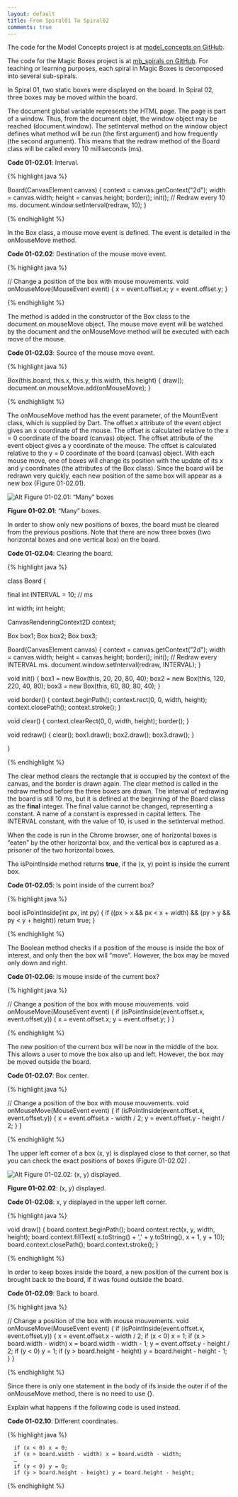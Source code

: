 ```yaml
---
layout: default
title: From Spiral01 To Spiral02
comments: true
---
```


The code for the Model Concepts project is at [model_concepts on GitHub](https://github.com/dzenanr/model_concepts).

The code for the Magic Boxes project is at [mb_spirals on GitHub](https://github.com/dzenanr/mb_spirals). For teaching or learning purposes, each spiral in Magic Boxes is decomposed into several sub-spirals. 

In Spiral 01, two static boxes were displayed on the board. In Spiral 02, three boxes may be moved within the board.

The document global variable represents the HTML page. The page is part of a window. Thus, from the document objet, the window object may be reached (document.window). The setInterval method on the window object defines what method will be run (the first argument) and how frequently (the second argument).  This means that the redraw method of the Board class will be called every 10 milliseconds (ms).

**Code 01-02.01**: Interval.

{% highlight java %}

  Board(CanvasElement canvas) {
    context = canvas.getContext("2d");
    width = canvas.width;
    height = canvas.height;
    border();
    init();
    // Redraw every 10 ms.
    document.window.setInterval(redraw, 10);
  }

{% endhighlight %}

In the Box class, a mouse move event is defined. The event is detailed in the onMouseMove method. 

**Code 01-02.02**: Destination of the mouse move event.

{% highlight java %}

  // Change a position of the box with mouse mouvements.
  void onMouseMove(MouseEvent event) {
    x = event.offset.x;
    y = event.offset.y;
  }

{% endhighlight %}

The method is added in the constructor of the Box class to the document.on.mouseMove object. The mouse move event will be watched by the document and the onMouseMove method will be executed with each move of the mouse.

**Code 01-02.03**: Source of the mouse move event.

{% highlight java %}

  Box(this.board, this.x, this.y, this.width, this.height) {
    draw();
    document.on.mouseMove.add(onMouseMove);
  }

{% endhighlight %}

The onMouseMove method has the event parameter, of the MountEvent class, which is supplied by Dart. The offset.x attribute of the event object gives an x coordinate of the mouse.  The offset is calculated relative to the x = 0 coordinate of the board (canvas) object. The offset attribute of the event object gives a y coordinate of the mouse.  The offset is calculated relative to the y = 0 coordinate of the board (canvas) object. With each mouse move, one of boxes will change its position with the update of its x and y coordinates (the attributes of the Box class).  Since the board will be redrawn very quickly, each new position of the same box will appear as a new box (Figure 01-02.01).

![Alt Figure 01-02.01: “Many” boxes](/img/s01s02/ManyBoxes.png)

**Figure 01-02.01**: “Many” boxes.

In order to show only new positions of boxes, the board must be cleared from the previous positions. Note that there are now three boxes (two horizontal boxes and one vertical box) on the board.

**Code 01-02.04**: Clearing the board.

{% highlight java %}

class Board {
  
  final int INTERVAL = 10; // ms
 
  int width;
  int height;
  
  CanvasRenderingContext2D context;
  
  Box box1;
  Box box2;
  Box box3;
  
  Board(CanvasElement canvas) {
    context = canvas.getContext("2d");
    width = canvas.width;
    height = canvas.height;
    border();
    init();
    // Redraw every INTERVAL ms.
    document.window.setInterval(redraw, INTERVAL);
  }
  
  void init() {
    box1 = new Box(this, 20, 20, 80, 40);
    box2 = new Box(this, 120, 220, 40, 80);
    box3 = new Box(this, 60, 80, 80, 40);
  }
  
  void border() {
    context.beginPath();
    context.rect(0, 0, width, height);
    context.closePath();
    context.stroke();
  }
  
  void clear() {
    context.clearRect(0, 0, width, height);
    border();
  } 
  
  void redraw() {
    clear(); 
    box1.draw();
    box2.draw();
    box3.draw();
  }

}

{% endhighlight %}

The clear method clears the rectangle that is occupied by the context of the canvas, and the border is drawn again. The clear method is called in the redraw method before the three boxes are drawn. The interval of redrawing the board is still 10 ms, but it is defined at the beginning of the Board class as the **final** integer. The final value cannot be changed, representing a constant. A name of a constant is expressed in capital letters. The INTERVAL constant, with the value of 10, is used in the setInterval method.

When the code is run in the Chrome browser, one of horizontal boxes is “eaten” by the other horizontal box, and the vertical box is captured as a prisoner of the two horizontal boxes.

The isPointInside method returns **true**, if the (x, y) point is inside the current box.

**Code 01-02.05**: Is point inside of the current box?

{% highlight java %}

  bool isPointInside(int px, int py) {
    if ((px > x && px < x + width) && (py > y && py < y + height))
      return true;
  }

{% endhighlight %}

The Boolean method checks if a position of the mouse is inside the box of interest, and only then the box will “move”. However, the box may be moved only down and right.

**Code 01-02.06**: Is mouse inside of the current box?

{% highlight java %}

  // Change a position of the box with mouse mouvements.
  void onMouseMove(MouseEvent event) {
    if (isPointInside(event.offset.x, event.offset.y)) {
      x = event.offset.x;
      y = event.offset.y;
    }
  }

{% endhighlight %}

The new position of the current box will be now in the middle of the box. This allows a user to move the box also up and left. However, the box may be moved outside the board. 

**Code 01-02.07**: Box center.

{% highlight java %}

  // Change a position of the box with mouse mouvements.
  void onMouseMove(MouseEvent event) {
    if (isPointInside(event.offset.x, event.offset.y)) {
      x = event.offset.x - width / 2;
      y = event.offset.y - height / 2;
    }
  }

{% endhighlight %}

The upper left corner of a box (x, y) is displayed close to that corner, so that you can check the exact positions of boxes (Figure 01-02.02) .

![Alt Figure 01-02.02: (x, y) displayed.](/img/s01s02/xyDisplayed.png)

**Figure 01-02.02**: (x, y) displayed.

**Code 01-02.08**: x, y displayed in the upper left corner.

{% highlight java %}

  void draw() {
    board.context.beginPath();
    board.context.rect(x, y, width, height);
    board.context.fillText(
      x.toString() + ',' + y.toString(), x + 1, y + 10);
    board.context.closePath();
    board.context.stroke();
  }

{% endhighlight %}

In order to keep boxes inside the board, a new position of the current box is brought back to the board, if it was found outside the board.

**Code 01-02.09**: Back to board.

{% highlight java %}

  // Change a position of the box with mouse mouvements.
  void onMouseMove(MouseEvent event) {
    if (isPointInside(event.offset.x, event.offset.y)) {
      x = event.offset.x - width / 2;
      if (x < 0) x = 1;
      if (x > board.width - width) x = board.width - width - 1;
      y = event.offset.y - height / 2;
      if (y < 0) y = 1;
      if (y > board.height - height) y = board.height - height - 1;
    }
  }

{% endhighlight %}

Since there is only one statement in the body of ifs inside the outer if of the onMouseMove method, there is no need to use {}.

Explain what happens if the following code is used instead.

**Code 01-02.10**: Different coordinates.

{% highlight java %}

      if (x < 0) x = 0;
      if (x > board.width - width) x = board.width - width;
      …
      if (y < 0) y = 0;
      if (y > board.height - height) y = board.height - height;

{% endhighlight %}


